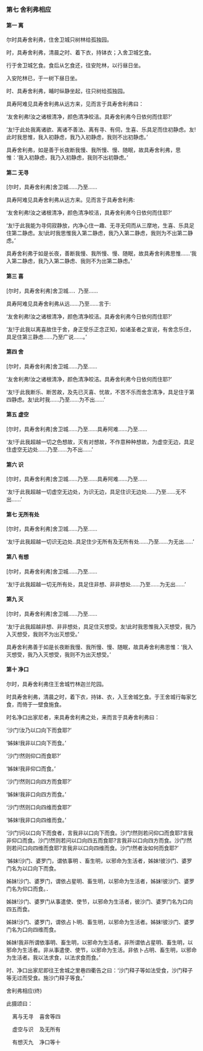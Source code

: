 ### 第七 舍利弗相应

#### 第一 离 <a name="28_1"></a>

尔时具寿舍利弗，住舍卫城只树林给孤独园。

时，具寿舍利弗，清晨之时、着下衣，持钵衣；入舍卫城乞食。

行于舍卫城乞食。食后从乞食还，往安陀林，以行昼日坐。

入安陀林已，于一树下昼日坐。

时、具寿舍利弗，晡时纵静坐起，往只树给孤独园。

具寿阿难见具寿舍利弗从远方来，见而言于具寿舍利弗曰：

‘友舍利弗!汝之诸根清净，颜色清净皎洁。具寿舍利弗今日依何而住耶?’

‘友!于此处我离诸欲、离诸不善法、离有寻、有伺，生喜、乐具足而住初静虑。友!此时我思惟，我入初静虑，我乃入初静虑，我则不出初静虑。’

具寿舍利弗，如是善于长夜断我慢、我所慢、慢、随眠，故具寿舍利弗，思惟：‘我入初静虑，我乃入初静虑，我则不出初静虑。’

#### 第二 无寻 <a name="28_2"></a>

[尔时，具寿舍利弗]舍卫城……乃至……

具寿阿难见具寿舍利弗从远方来。见而言于具寿舍利弗:

‘友舍利弗!汝之诸根清净，颜色清净皎洁，具寿舍利弗今日依何而住耶?’

‘友!于此我能为寻伺寂静放，内净心住一趣、无寻无伺而从三摩地，生喜、乐具足住第二静虑。友!此时我思惟我入第二静虑，我乃入第二静虑，我则为不出第二静虑。’

具寿舍利弗于如是长夜，善断我慢、我所慢、慢、随眠，故具寿舍利弗思惟……‘我入第二静虑，我乃入第二静虑、我则不为出第二静虑。’

#### 第三 喜 <a name="28_3"></a>

[尔时，具寿舍利弗]舍卫城…．乃至……

具寿阿难见具寿舍利弗从远……乃至……言于:

‘友舍利弗!汝之诸根清净，颜色清净皎洁。具寿舍利弗今日依何而住耶?’

‘友!于此我以离喜故住于舍，身正受乐正念正知，如诸圣者之宣说，有舍念乐住，具足住第三静虑……乃至广说……。’

#### 第四 舍 <a name="28_4"></a>

[尔时，具寿舍利弗]舍卫城……乃至……

‘友舍利弗!汝之诸根清净，颜色清净皎洁。具寿舍利弗今日依何而住耶?’

‘友!于此我断乐、断苦故，及先已灭喜、忧故，不苦不乐而舍念清净，具足住于第四静虑。友!此时我……乃至……为不出……’

#### 第五 虚空 <a name="28_5"></a>

[尔时，具寿舍利弗]舍卫城……乃至……具寿阿难……乃至……

‘友!于此我超越一切之色想故，灭有对想故，不作意种种想故，为虚空无边，具足住虚空无边处……乃至……为不出……’

#### 第六 识 <a name="28_6"></a>

[尔时，具寿舍利弗]舍卫城……乃至……具寿阿难……乃至……

‘友!于此我超越一切虚空无边处，为识无边，具足住识无边处……乃至……无不出……’

#### 第七 无所有处 <a name="28_7"></a>

[尔时，具寿舍利弗]舍卫城……乃至……

‘友!于此我超越一切识无边处‥具足住少无所有及无所有处……乃至……为无出……’

#### 第八 有想 <a name="28_8"></a>

[尔时，具寿舍利弗]舍卫城……乃至……

‘友!于此我超越一切无所有处，具足住非想、非非想处……乃至……为无出……’

#### 第九 灭 <a name="28_9"></a>

[尔时，具寿舍利弗]舍卫城……乃至……

‘友!于此我超越非想、非非想处，具足住灭想受。友!此时我思惟我入灭想受，我乃入灭想受，我则不为出灭想受。’

具寿舍利弗善于如是长夜断我慢、我所慢、慢、随眠，故具寿舍利弗思惟：‘我入灭想受，我乃入灭想受，我则不为出灭想受。’

#### 第十 净口 <a name="28_10"></a>

尔时，具寿舍利弗住王舍城竹林迦兰陀园。

时具寿舍利弗，清晨之时，着下衣，持钵、衣，入王舍城乞食。于王舍城行每家乞食，而倚于一壁食施食。

时名净口出家尼者，来具寿舍利弗之处，来而言于具寿舍利弗曰：

‘沙门!汝乃以口向下而食耶?’

‘姊妹!我非以口向下而食。’

‘沙门!然则仰口而食耶?’

‘姊妹!我非仰口而食。’

‘沙门!然则口向四方而食耶?’

‘姊妹!我非口向四方而食。’

‘沙门!然则口向四维而食耶?’

‘姊妹!我非口向四维而食。’

‘沙门!问以口向下而食者，言我非以口向下而食。沙门!然则若问仰口而食耶?言我非仰口而食。沙门!然则若问以口向四五而食耶?言我非以口向四方而食。沙门!然则若问口向四维而食耶?言我非以口向四维而食。沙门!然者汝如何而食耶?’

‘姊妹!沙门、婆罗门，谓依事明 、畜生明，以邪命为生活者，姊妹!彼沙门、婆罗门名为以口向下而食。

姊妹!沙门、婆罗门，谓依占星明、畜生明，以邪命为生活者，姊妹!彼沙门、婆罗门名为仰口而食。．

姊妹!沙门、婆罗门从事遣使、使节，以邪命为生活者，彼沙门、婆罗门名为口向四五而食。

姊妹!沙门、婆罗门，谓依占卜明、畜生明，以邪命为生活者。姊妹!彼沙门、婆罗门名为口向四维而食。

姊妹!我非所谓依事明、畜生明，以邪命为生活者。非所谓依占星明、畜生明，以邪命为生活者。非从事遣使、使节，以邪命为生活。非依卜占明、畜生明，以邪命为生活者。我以法求食，以法求食而食。’

时、净口出家尼即往王舍城之里巷四衢告之曰：‘沙门释子等如法受食，沙门释子等无过而受食。施沙门释子等食。’

舍利弗相应(终)

此摄颂曰：

&nbsp;&nbsp;&nbsp;&nbsp;离与无寻&nbsp;&nbsp;&nbsp;&nbsp;喜舍等四

&nbsp;&nbsp;&nbsp;&nbsp;虚空与识&nbsp;&nbsp;&nbsp;&nbsp;及无所有

&nbsp;&nbsp;&nbsp;&nbsp;有想灭九&nbsp;&nbsp;&nbsp;&nbsp;净口等十